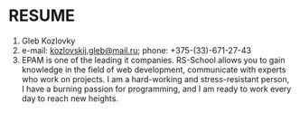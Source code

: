 # RESUME

  
  

1. Gleb Kozlovky
2. e-mail: kozlovskij.gleb@mail.ru; phone: +375-(33)-671-27-43
3. EPAM is one of the leading it companies. RS-School allows you to gain knowledge in the field of web development, communicate with experts who work on projects. I am a hard-working and stress-resistant person, I have a burning passion for programming, and I am ready to work every day to reach new heights.
